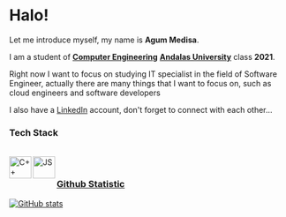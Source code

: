 # Halo! 

Let me introduce myself, my name is **Agum Medisa**.

I am a student of **[Computer Engineering](http://ce.fti.unand.ac.id/)** **[Andalas University](https://www.unand.ac.id/)** class **2021**.

Right now I want to focus on studying IT specialist in the field of Software Engineer, actually there are many things
that I want to focus on, such as cloud engineers and software developers

I also have a [LinkedIn](https://www.linkedin.com/in/agum-medisa-237030202/) account, don't forget to connect with each other...   

### Tech Stack
<br>
  <a href="#"><img align="left" alt="C++" title="C++" width="40px" src="https://upload.wikimedia.org/wikipedia/commons/1/18/ISO_C%2B%2B_Logo.svg" /></a>  
  <a href="#"><img align="left" alt="JS" title="JS" width="40px" src="https://www.computerhope.com/jargon/j/javascript.png"</a> 
<br>

### Github Statistic  
[![GitHub stats](https://github-readme-stats-eight-theta.vercel.app/api?username=agummds&show_icons=true&theme=algolia&include_all_commits=true&count_private=true)](https://github.com/agummds)
